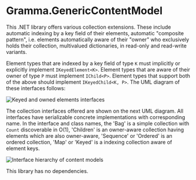 # Gramma.GenericContentModel
This .NET library offers various collection extensions. These include automatic indexing by a key field of their elements, automatic "composite pattern", i.e. elements automatically aware of their "owner" who exclusively holds their collection, multivalued dictionaries, in read-only and read-write variants.

Element types that are indexed by a key field of type `K` must implicitly or explicitly implement `IKeyedElement<K>`. Element types that are aware of their owner of type `P` must implement `IChild<P>`. Element types that support both of the above should implement `IKeyedChild<K, P>`. The UML diagram of these interfaces follows:

![Keyed and owned elements interfaces](http://s16.postimg.org/nisxveyat/Keyed_Elements.png)

The collection interfaces offered are shown on the next UML diagram. All interfaces have serializable concrete implementations with corresponding name. In the interface and class names, the 'Bag' is a simple collection with `Count` discoverable in O(1), 'Children' is an owner-aware collection having elements which are also owner-aware, 'Sequence' or 'Ordered' is an ordered collection, 'Map' or 'Keyed' is a indexing collection aware of element keys.

![Interface hierarchy of content models](http://s22.postimg.org/lguiqafnl/Generic_Content_Model.png)

This library has no dependencies.
